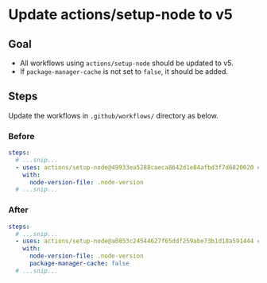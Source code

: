 # Update actions/setup-node to v5

## Goal

- All workflows using `actions/setup-node` should be updated to v5.
- If `package-manager-cache` is not set to `false`, it should be added.

## Steps

Update the workflows in `.github/workflows/` directory as below.

### Before

```yaml
steps:
  # ...snip...
  - uses: actions/setup-node@49933ea5288caeca8642d1e84afbd3f7d6820020 # v4.4.0
    with:
      node-version-file: .node-version
  # ...snip...
```

### After

```yaml
steps:
  # ...snip...
  - uses: actions/setup-node@a0853c24544627f65ddf259abe73b1d18a591444 # v5.0.0
    with:
      node-version-file: .node-version
      package-manager-cache: false
  # ...snip...
```
